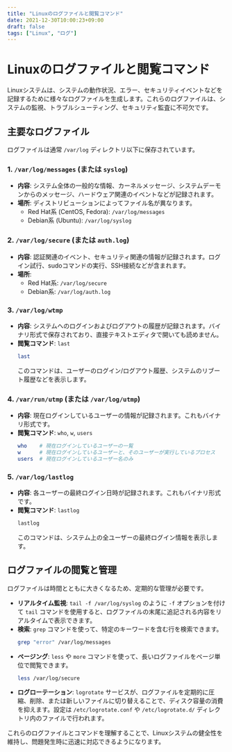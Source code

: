 ```yaml
---
title: "Linuxのログファイルと閲覧コマンド"
date: 2021-12-30T10:00:23+09:00
draft: false
tags: ["Linux", "ログ"] 
---
```

<!--more-->
# Linuxのログファイルと閲覧コマンド

Linuxシステムは、システムの動作状況、エラー、セキュリティイベントなどを記録するために様々なログファイルを生成します。これらのログファイルは、システムの監視、トラブルシューティング、セキュリティ監査に不可欠です。

## 主要なログファイル

ログファイルは通常 `/var/log` ディレクトリ以下に保存されています。

### 1. `/var/log/messages` (または `syslog`)

-   **内容**: システム全体の一般的な情報、カーネルメッセージ、システムデーモンからのメッセージ、ハードウェア関連のイベントなどが記録されます。
-   **場所**: ディストリビューションによってファイル名が異なります。
    -   Red Hat系 (CentOS, Fedora): `/var/log/messages`
    -   Debian系 (Ubuntu): `/var/log/syslog`

### 2. `/var/log/secure` (または `auth.log`)

-   **内容**: 認証関連のイベント、セキュリティ関連の情報が記録されます。ログイン試行、sudoコマンドの実行、SSH接続などが含まれます。
-   **場所**:
    -   Red Hat系: `/var/log/secure`
    -   Debian系: `/var/log/auth.log`

### 3. `/var/log/wtmp`

-   **内容**: システムへのログインおよびログアウトの履歴が記録されます。バイナリ形式で保存されており、直接テキストエディタで開いても読めません。
-   **閲覧コマンド**: `last`
    ```bash
    last
    ```
    このコマンドは、ユーザーのログイン/ログアウト履歴、システムのリブート履歴などを表示します。

### 4. `/var/run/utmp` (または `/var/log/utmp`)

-   **内容**: 現在ログインしているユーザーの情報が記録されます。これもバイナリ形式です。
-   **閲覧コマンド**: `who`, `w`, `users`
    ```bash
    who    # 現在ログインしているユーザーの一覧
    w      # 現在ログインしているユーザーと、そのユーザーが実行しているプロセス
    users  # 現在ログインしているユーザー名のみ
    ```

### 5. `/var/log/lastlog`

-   **内容**: 各ユーザーの最終ログイン日時が記録されます。これもバイナリ形式です。
-   **閲覧コマンド**: `lastlog`
    ```bash
    lastlog
    ```
    このコマンドは、システム上の全ユーザーの最終ログイン情報を表示します。

## ログファイルの閲覧と管理

ログファイルは時間とともに大きくなるため、定期的な管理が必要です。

-   **リアルタイム監視**: `tail -f /var/log/syslog` のように `-f` オプションを付けて `tail` コマンドを使用すると、ログファイルの末尾に追記される内容をリアルタイムで表示できます。
-   **検索**: `grep` コマンドを使って、特定のキーワードを含む行を検索できます。
    ```bash
    grep "error" /var/log/messages
    ```
-   **ページング**: `less` や `more` コマンドを使って、長いログファイルをページ単位で閲覧できます。
    ```bash
    less /var/log/secure
    ```
-   **ログローテーション**: `logrotate` サービスが、ログファイルを定期的に圧縮、削除、または新しいファイルに切り替えることで、ディスク容量の消費を抑えます。設定は `/etc/logrotate.conf` や `/etc/logrotate.d/` ディレクトリ内のファイルで行われます。

これらのログファイルとコマンドを理解することで、Linuxシステムの健全性を維持し、問題発生時に迅速に対応できるようになります。